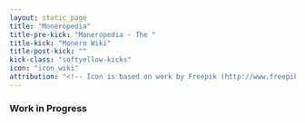 ```yaml
---
layout: static_page
title: "Moneropedia"
title-pre-kick: "Moneropedia - The "
title-kick: "Monero Wiki"
title-post-kick: ""
kick-class: "softyellow-kicks"
icon: "icon_wiki"
attribution: "<!-- Icon is based on work by Freepik (http://www.freepik.com) and is licensed under Creative Commons BY 3.0 -->"
---
```


### Work in Progress

